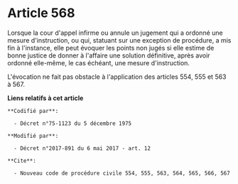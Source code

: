 # Article 568

Lorsque la cour d'appel infirme ou annule un jugement qui a ordonné une mesure d'instruction, ou qui, statuant sur une
exception de procédure, a mis fin à l'instance, elle peut évoquer les points non jugés si elle estime de bonne justice de
donner à l'affaire une solution définitive, après avoir ordonné elle-même, le cas échéant, une mesure d'instruction.

L'évocation ne fait pas obstacle à l'application des articles 554, 555 et 563 à 567.

**Liens relatifs à cet article**

	**Codifié par**:

	  - Décret n°75-1123 du 5 décembre 1975

	**Modifié par**:

	  - Décret n°2017-891 du 6 mai 2017 - art. 12

	**Cite**:

	  - Nouveau code de procédure civile 554, 555, 563, 564, 565, 566, 567
